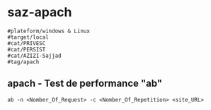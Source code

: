 # saz-apach
```
#plateform/windows & Linux
#target/local
#cat/PRIVESC
#cat/PERSIST
#cat/AZIZI-Sajjad
#tag/apach
```

## apach - Test de  performance "ab"
```
ab -n <Nomber_Of_Request> -c <Nomber_Of_Repetition> <site_URL>
```


